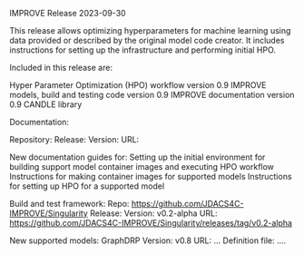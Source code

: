 IMPROVE Release 2023-09-30

This release allows optimizing hyperparameters for machine learning using data provided or described by the original model code creator. It includes instructions for setting up the infrastructure and performing initial HPO. 

Included in this release are:

Hyper Parameter Optimization (HPO) workflow version 0.9
IMPROVE models, build and testing code version 0.9
IMPROVE documentation version 0.9
CANDLE library 

Documentation:

Repository:
Release:
Version:
URL:

New documentation guides for:
Setting up the initial environment for building support model container images and executing HPO workflow
Instructions for making container images for supported models
Instructions for setting up HPO for a supported model

Build and test framework:
Repo: https://github.com/JDACS4C-IMPROVE/Singularity
Release:
Version: 	v0.2-alpha
URL: 	https://github.com/JDACS4C-IMPROVE/Singularity/releases/tag/v0.2-alpha

New supported models:
GraphDRP 
Version: v0.8
URL: ...
Definition file: 
....

